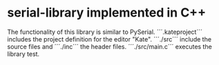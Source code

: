 # serial-library implemented in C++

The functionality of this library is similar to PySerial.
´´´.kateproject´´´ includes the project definition for the editor "Kate". ´´´./src´´´ include the source files and ´´´./inc´´´ the header files. ´´´./src/main.c´´´ executes the library test.
